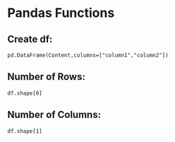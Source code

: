 # **Pandas Functions**

## **Create df:** 

```
pd.DataFrame(Content,columns=["column1","column2"])
```

## **Number of Rows:**

```
df.shape[0]
```

## **Number of Columns:**

```
df.shape[1]
```